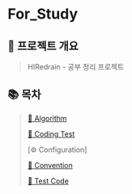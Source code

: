 # For_Study


## 📌 프로젝트 개요
> HIRedrain - 공부 정리 프로젝트


## 📚 목차
> [🧠 Algorithm](https://github.com/HIRedrain/For_Study/tree/main/src/main/kotlin/for_study/algorithm)
> 
> [🎯 Coding Test](https://github.com/HIRedrain/For_Study/tree/main/src/main/kotlin/for_study/coding_test)
> 
> [⚙️ Configuration]
> 
> [📄 Convention](https://github.com/HIRedrain/For_Study/blob/main/Convention.txt)
> 
> [🧪 Test Code](https://github.com/HIRedrain/For_Study/tree/main/src/test/kotlin/for_study)



